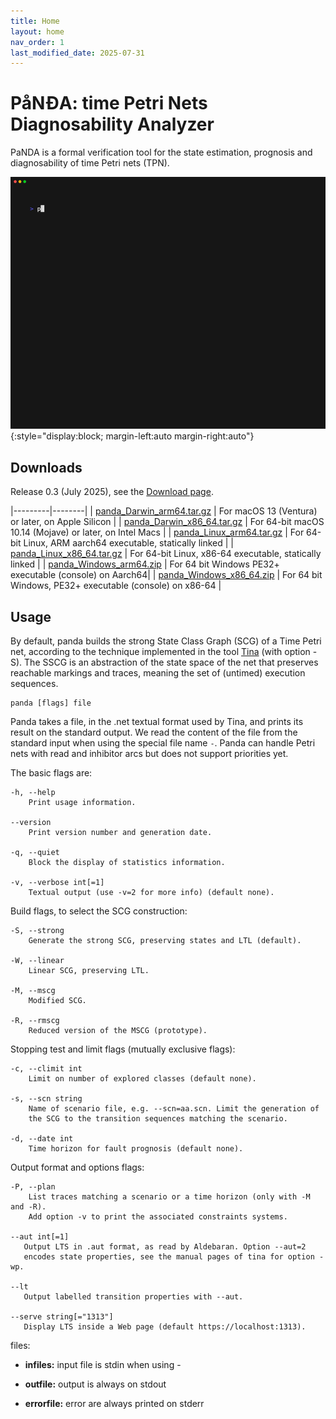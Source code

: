 ```yaml
---
title: Home
layout: home
nav_order: 1
last_modified_date: 2025-07-31
---
```


# PåNĐA: time Petri Nets Diagnosability Analyzer

PaNDA is a formal verification tool for the state estimation, prognosis and
diagnosability of time Petri nets (TPN).

![Demo with charmbracelet VHS](/assets/img/demo.gif){:style="display:block; margin-left:auto margin-right:auto"}

## Downloads

Release 0.3 (July 2025), see the [Download page](/docs/download/).  

|---------|--------|
| [panda_Darwin_arm64.tar.gz](/assets/releases/panda_Darwin_arm64.tar.gz)   | For macOS 13 (Ventura) or later, on Apple Silicon |
| [panda_Darwin_x86_64.tar.gz](/assets/releases/panda_Darwin_x86_64.tar.gz) | For 64-bit macOS 10.14 (Mojave) or later, on Intel Macs |
| [panda_Linux_arm64.tar.gz](/assets/releases/panda_Linux_arm64.tar.gz)     | For 64-bit Linux, ARM aarch64 executable, statically linked |
| [panda_Linux_x86_64.tar.gz](/assets/releases/panda_Linux_x86_64.tar.gz)   | For 64-bit Linux, x86-64 executable, statically linked |
| [panda_Windows_arm64.zip](/assets/releases/panda_Windows_arm64.zip)       | For 64 bit Windows PE32+ executable (console) on Aarch64|
| [panda_Windows_x86_64.zip](/assets/releases/panda_Windows_x86_64.zip)     | For 64 bit Windows, PE32+ executable (console) on x86-64 |

## Usage

By default, panda builds the strong State Class Graph (SCG) of a Time Petri net,
according to the technique implemented in the tool
[Tina](https://projects.laas.fr/tina/) (with option -S). The SSCG is an
abstraction of the state space of the net that preserves reachable markings and
traces, meaning the set of (untimed) execution sequences.

```shell
panda [flags] file
```

Panda takes a file, in the .net textual format used by Tina, and prints its
result on the standard output. We read the content of the file from the standard
input when using the special file name `-`. Panda can handle Petri nets with read
and inhibitor arcs but does not support priorities yet.

The basic flags are:

    -h, --help
        Print usage information.

    --version
        Print version number and generation date.

    -q, --quiet
        Block the display of statistics information.

    -v, --verbose int[=1]
        Textual output (use -v=2 for more info) (default none).

Build flags, to select the SCG construction:

    -S, --strong
        Generate the strong SCG, preserving states and LTL (default).

    -W, --linear
        Linear SCG, preserving LTL.

    -M, --mscg
        Modified SCG.

    -R, --rmscg
        Reduced version of the MSCG (prototype).

Stopping test and limit flags (mutually exclusive flags):

    -c, --climit int
        Limit on number of explored classes (default none).

    -s, --scn string
        Name of scenario file, e.g. --scn=aa.scn. Limit the generation of
        the SCG to the transition sequences matching the scenario.

    -d, --date int
        Time horizon for fault prognosis (default none).

Output format and options flags:

    -P, --plan
        List traces matching a scenario or a time horizon (only with -M and -R). 
        Add option -v to print the associated constraints systems.

    --aut int[=1]
       Output LTS in .aut format, as read by Aldebaran. Option --aut=2
       encodes state properties, see the manual pages of tina for option -wp.

    --lt
       Output labelled transition properties with --aut.

    --serve string[="1313"]
       Display LTS inside a Web page (default https://localhost:1313).

files:

* **infiles:** input file is stdin when using -

* **outfile:** output is always on stdout

* **errorfile:** error are always printed on stderr
